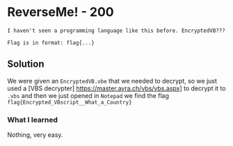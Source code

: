 # ReverseMe! - 200
```
I haven't seen a programming language like this before. EncryptedVB???

Flag is in format: flag{...}
```

## Solution

We were given an `EncryptedVB.vbe` that we needed to decrypt, so we just used a [VBS decrypter] https://master.ayra.ch/vbs/vbs.aspx] to decrypt it to `.vbs` and then we just opened in `Notepad` we find the flag `flag{Encrypted_VBscript__What_a_Country}`

### What I learned

Nothing, very easy.
